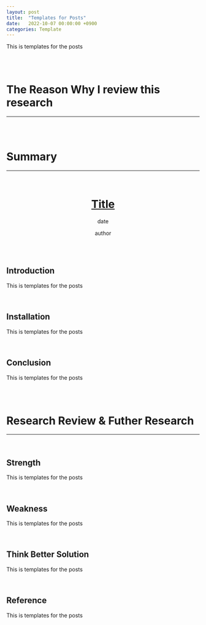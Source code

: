 ```yaml
---
layout: post
title:  "Templates for Posts"
date:   2022-10-07 00:00:00 +0900
categories: Template
---
```


This is templates for the posts

<br>
<br>


# The Reason Why I review this research
---

<br>
<br>

# Summary
---

<br>

<div align="center">
    <a href="https://scholar.google.com/scholar?hl=ko&as_sdt=0%2C5&q=DO+MANAGERS+DO+GOOD+WITH+OTHER+PEOPLE%27S+MONEY%3F&btnG=">
        <H1>Title</H1>
    </a>
    <p>date</p>
    <p>author</p>
</div>

<br>
<br>

## Introduction
This is templates for the posts

<br>

## Installation
This is templates for the posts

<br>


## Conclusion
This is templates for the posts


<br>
<br>

# Research Review & Futher Research
---

<br>

## Strength
This is templates for the posts

<br>

## Weakness
This is templates for the posts

<br>

## Think Better Solution
This is templates for the posts

<br>

## Reference
This is templates for the posts